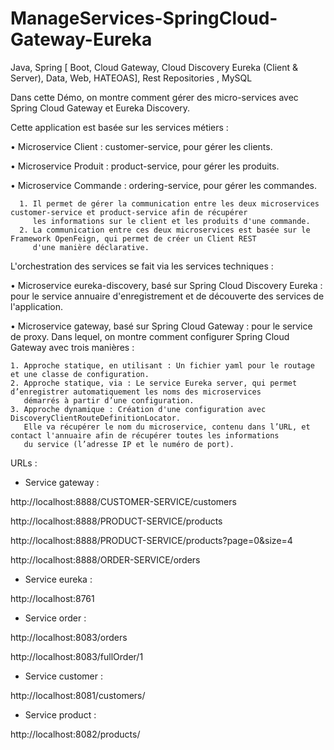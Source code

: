 # ManageServices-SpringCloud-Gateway-Eureka
Java, Spring [ Boot, Cloud Gateway, Cloud Discovery Eureka (Client &amp; Server), Data, Web, HATEOAS], Rest Repositories , MySQL

Dans cette Démo, on montre comment gérer des micro-services avec Spring Cloud Gateway et Eureka Discovery.

Cette application est basée sur les services métiers :

  •	Microservice Client : customer-service, pour gérer les clients.
  
  •	Microservice Produit : product-service, pour gérer les produits.
  
  •	Microservice Commande : ordering-service, pour gérer les commandes.
  
      1. Il permet de gérer la communication entre les deux microservices customer-service et product-service afin de récupérer 
         les informations sur le client et les produits d'une commande.
      2. La communication entre ces deux microservices est basée sur le Framework OpenFeign, qui permet de créer un Client REST 
         d'une manière déclarative.
        
L'orchestration des services se fait via les services techniques : 

•	Microservice eureka-discovery, basé sur Spring Cloud Discovery Eureka : pour le service annuaire d'enregistrement et de découverte des services de l'application.

•	Microservice gateway, basé sur Spring Cloud Gateway : pour le service de proxy. Dans lequel, on montre comment configurer Spring Cloud Gateway avec trois manières :

    1. Approche statique, en utilisant : Un fichier yaml pour le routage et une classe de configuration.
    2. Approche statique, via : Le service Eureka server, qui permet d’enregistrer automatiquement les noms des microservices 
       démarrés à partir d’une configuration.
    3. Approche dynamique : Création d'une configuration avec DiscoveryClientRouteDefinitionLocator.   
       Elle va récupérer le nom du microservice, contenu dans l’URL, et contact l'annuaire afin de récupérer toutes les informations 
       du service (l’adresse IP et le numéro de port).


URLs :

-	Service gateway :

  http://localhost:8888/CUSTOMER-SERVICE/customers
  
  http://localhost:8888/PRODUCT-SERVICE/products
  
  http://localhost:8888/PRODUCT-SERVICE/products?page=0&size=4
  
  http://localhost:8888/ORDER-SERVICE/orders


-	Service eureka :

  http://localhost:8761


-	Service order :

  http://localhost:8083/orders
  
  http://localhost:8083/fullOrder/1


-	Service customer :

  http://localhost:8081/customers/


-	Service product :

  http://localhost:8082/products/
